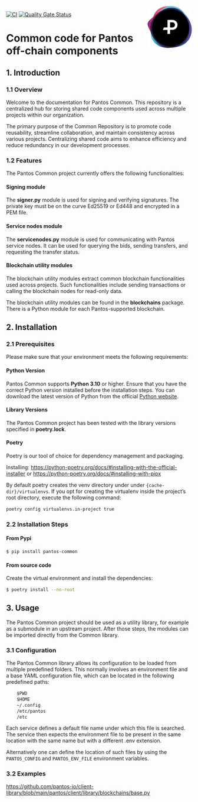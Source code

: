 <img src=".github/pantos-logo-full.svg" alt="Pantos logo" align="right" width="120" />

[![CI](https://github.com/pantos-io/common/actions/workflows/ci.yaml/badge.svg?branch=main)](https://github.com/pantos-io/common/actions/workflows/ci.yaml) 
[![Quality Gate Status](https://sonarcloud.io/api/project_badges/measure?project=pantos-io_common&metric=alert_status)](https://sonarcloud.io/summary/new_code?id=pantos-io_common)

# Common code for Pantos off-chain components

## 1. Introduction

### 1.1 Overview

Welcome to the documentation for Pantos Common. This repository is a centralized hub for storing shared code components used across multiple projects within our organization.

The primary purpose of the Common Repository is to promote code reusability, streamline collaboration, and maintain consistency across various projects. Centralizing shared code aims to enhance efficiency and reduce redundancy in our development processes.

### 1.2 Features

The Pantos Common project currently offers the following functionalities:

#### Signing module
The **signer.py** module is used for signing and verifying signatures. The private key must be on the curve Ed25519 or Ed448 and encrypted in a PEM file.

#### Service nodes module
The **servicenodes.py** module is used for communicating with Pantos service nodes. It can be used for querying the bids, sending transfers, and requesting the transfer status.

#### Blockchain utility modules
The blockchain utility modules extract common blockchain functionalities used across projects. Such functionalities include sending transactions or calling the blockchain nodes for read-only data.

The blockchain utility modules can be found in the **blockchains** package. There is a Python module for each Pantos-supported blockchain.

## 2. Installation

### 2.1  Prerequisites

Please make sure that your environment meets the following requirements:

#### Python Version

Pantos Common supports **Python 3.10** or higher. Ensure that you have the correct Python version installed before the installation steps. You can download the latest version of Python from the official [Python website](https://www.python.org/downloads/).

#### Library Versions

The Pantos Common project has been tested with the library versions specified in **poetry.lock**.

#### Poetry

Poetry is our tool of choice for dependency management and packaging.

Installing: 
https://python-poetry.org/docs/#installing-with-the-official-installer
or
https://python-poetry.org/docs/#installing-with-pipx

By default poetry creates the venv directory under under ```{cache-dir}/virtualenvs```. If you opt for creating the virtualenv inside the project’s root directory, execute the following command:
```bash
poetry config virtualenvs.in-project true
```

### 2.2  Installation Steps

#### From Pypi

```bash
$ pip install pantos-common
```

#### From source code

Create the virtual environment and install the dependencies:

```bash
$ poetry install --no-root
```

## 3. Usage

The Pantos Common project should be used as a utility library, for example as a submodule in an upstream project. After those steps, the modules can be imported directly from the Common library.

### 3.1 Configuration

The Pantos Common library allows its configuration to be loaded from multiple predefined folders. This normally involves an environment file and a base YAML configuration file, which can be located in the following predefined paths:

```
    $PWD
    $HOME
    ~/.config
    /etc/pantos
    /etc
```

Each service defines a default file name under which this file is searched. The service then expects the environment file to be present in the same location with the same name but with a different .env extension.

Alternatively one can define the location of such files by using the `PANTOS_CONFIG` and `PANTOS_ENV_FILE` environment variables.

### 3.2 Examples

https://github.com/pantos-io/client-library/blob/main/pantos/client/library/blockchains/base.py
